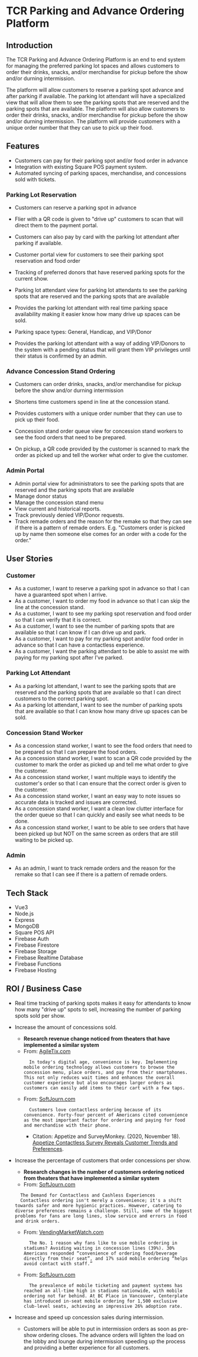 # TCR Parking and Advance Ordering Platform

## Introduction
The TCR Parking and Advance Ordering Platform is an end to end system for managing the preferred parking lot spaces and allows customers to order their drinks, snacks, and/or merchandise for pickup before the show and/or durning intermission.

The platform will allow customers to reserve a parking spot advance and after parking if available. The parking lot attendant will have a specialized view that will allow them to see the parking spots that are reserved and the parking spots that are available. The platform will also allow customers to order their drinks, snacks, and/or merchandise for pickup before the show and/or durning intermission. The platform will provide customers with a unique order number that they can use to pick up their food. 

## Features
- Customers can pay for their parking spot and/or food order in advance
- Integration with existing Square POS payment system.
- Automated syncing of parking spaces, merchandise, and concessions sold with tickets.

### Parking Lot Reservation
- Customers can reserve a parking spot in advance
- Flier with a QR code is given to "drive up" customers to scan that will direct them to the payment portal.
- Customers can also pay by card with the parking lot attendant after parking if available.
- Customer portal view for customers to see their parking spot reservation and food order
- Tracking of preferred donors that have reserved parking spots for the current show.

- Parking lot attendant view for parking lot attendants to see the parking spots that are reserved and the parking spots that are available
- Provides the parking lot attendant with real time parking space availability making it easier know how many drive up spaces can be sold.
- Parking space types: General, Handicap, and VIP/Donor
- Provides the parking lot attendant with a way of adding VIP/Donors to the system with a pending status that will grant them VIP privileges until their status is confirmed by an admin.

### Advance Concession Stand Ordering
- Customers can order drinks, snacks, and/or merchandise for pickup before the show and/or durning intermission
- Shortens time customers spend in line at the concession stand.
- Provides customers with a unique order number that they can use to pick up their food.

- Concession stand order queue view for concession stand workers to see the food orders that need to be prepared.
- On pickup, a QR code provided by the customer is scanned to mark the order as picked up and tell the worker what order to give the customer.

### Admin Portal
- Admin portal view for administrators to see the parking spots that are reserved and the parking spots that are available
- Manage donor status
- Manage the concession stand menu
- View current and historical reports.
- Track previously denied VIP/Donor requests.
- Track remade orders and the reason for the remake so that they can see if there is a pattern of remade orders. E.g. "Customers order is picked up by name then someone else comes for an order with a code for the order."

## User Stories

### Customer
- As a customer, I want to reserve a parking spot in advance so that I can have a guaranteed spot when I arrive.
- As a customer, I want to order my food in advance so that I can skip the line at the concession stand.
- As a customer, I want to see my parking spot reservation and food order so that I can verify that it is correct.
- As a customer, I want to see the number of parking spots that are available so that I can know if I can drive up and park.
- As a customer, I want to pay for my parking spot and/or food order in advance so that I can have a contactless experience.
- As a customer, I want the parking attendant to be able to assist me with paying for my parking spot after I've parked.

### Parking Lot Attendant
- As a parking lot attendant, I want to see the parking spots that are reserved and the parking spots that are available so that I can direct customers to the correct parking spot.
- As a parking lot attendant, I want to see the number of parking spots that are available so that I can know how many drive up spaces can be sold.

### Concession Stand Worker
- As a concession stand worker, I want to see the food orders that need to be prepared so that I can prepare the food orders.
- As a concession stand worker, I want to scan a QR code provided by the customer to mark the order as picked up and tell me what order to give the customer.
- As a concession stand worker, I want multiple ways to identify the customer's order so that I can ensure that the correct order is given to the customer.
- As a concession stand worker, I want an easy way to note issues so accurate data is tracked and issues are corrected.
- As a concession stand worker, I want a clean low clutter interface for the order queue so that I can quickly and easily see what needs to be done.
- As a concession stand worker, I want to be able to see orders that have been picked up but NOT on the same screen as orders that are still waiting to be picked up.

### Admin
- As an admin, I want to track remade orders and the reason for the remake so that I can see if there is a pattern of remade orders.


## Tech Stack

- Vue3
- Node.js
- Express
- MongoDB
- Square POS API
- Firebase Auth
- Firebase Firestore
- Firebase Storage
- Firebase Realtime Database
- Firebase Functions
- Firebase Hosting

## ROI / Business Case

- Real time tracking of parking spots makes it easy for attendants to know how many "drive up" spots to sell, increasing the number of parking spots sold per show.

- Increase the amount of concessions sold.
  - **Research revenue change noticed from theaters that have implemented a similar system**
  - From: [AgileTix.com](https://www.agiletix.com/post/lights-camera-snacks-7-ingenious-ways-theatres-can-boost-concession-sales)
    ```
      In today's digital age, convenience is key. Implementing mobile ordering technology allows customers to browse the concession menu, place orders, and pay from their smartphones. This not only reduces wait times and enhances the overall customer experience but also encourages larger orders as customers can easily add items to their cart with a few taps. 
    ```
  - From: [SoftJourn.com](https://softjourn.com/insights/5-reasons-to-add-contactless-ordering-to-your-ticketing-process)
    ```
      Customers love contactless ordering because of its convenience. Forty-four percent of Americans cited convenience as the most important factor for ordering and paying for food and merchandise with their phone.  
    ```
    * Citation: Appetize and SurveyMonkey. (2020, November 18). [Appetize Contactless Survey Reveals Customer Trends and Preferences](https://www.vendingmarketwatch.com/technology/news/21163242/appetize-contactless-technology-survey-reveals-customer-trends-and-preferences).

- Increase the percentage of customers that order concessions per show.
  - **Research changes in the number of customers ordering noticed from theaters that have implemented a similar system**
  - From: [SoftJourn.com](https://softjourn.com/insights/5-reasons-to-add-contactless-ordering-to-your-ticketing-process)
  ```
    The Demand for Contactless and Cashless Experiences
    Contactless ordering isn't merely a convenience; it's a shift towards safer and more hygienic practices. However, catering to diverse preferences remains a challenge. Still, some of the biggest problems for fans are long lines, slow service and errors in food and drink orders.  
  ```
  - From: [VendingMarketWatch.com](https://www.vendingmarketwatch.com/technology/news/21163242/appetize-contactless-technology-survey-reveals-customer-trends-and-preferences)
    ```
      The No. 1 reason why fans like to use mobile ordering in stadiums? Avoiding waiting in concession lines (39%). 30% Americans responded “convenience of ordering food/beverage directly from their seat”, and 17% said mobile ordering “helps avoid contact with staff.”
    ```
  - From: [SoftJourn.com](https://softjourn.com/insights/5-reasons-to-add-contactless-ordering-to-your-ticketing-process)
    ```
      The prevalence of mobile ticketing and payment systems has reached an all-time high in stadiums nationwide, with mobile ordering not far behind. At BC Place in Vancouver, Centerplate has introduced in-seat mobile ordering for 1,500 exclusive club-level seats, achieving an impressive 26% adoption rate. 
    ```

- Increase and speed up concession sales during intermission.
  - Customers will be able to put in intermission orders as soon as pre-show ordering closes. The advance orders will lighten the load on the lobby and lounge during intermission speeding up the process and providing a better experience for all customers.
 



